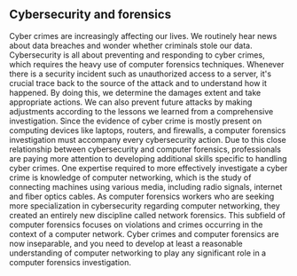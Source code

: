 ## **Cybersecurity and forensics**

Cyber crimes are increasingly affecting our lives. We routinely hear news about data breaches and wonder whether criminals stole our data. Cybersecurity is all about preventing and responding to cyber crimes, which requires the heavy use of computer forensics techniques. Whenever there is a security incident such as unauthorized access to a server, it's crucial trace back to the source of the attack and to understand how it happened. By doing this, we determine the damages extent and take appropriate actions. We can also prevent future attacks by making adjustments according to the lessons we learned from a comprehensive investigation. Since the evidence of cyber crime is mostly present on computing devices like laptops, routers, and firewalls, a computer forensics investigation must accompany every cybersecurity action. Due to this close relationship between cybersecurity and computer forensics, professionals are paying more attention to developing additional skills specific to handling cyber crimes. One expertise required to more effectively investigate a cyber crime is knowledge of computer networking, which is the study of connecting machines using various media, including radio signals, internet and fiber optics cables. As computer forensics workers who are seeking more specialization in cybersecurity regarding computer networking, they created an entirely new discipline called network forensics. This subfield of computer forensics focuses on violations and crimes occurring in the context of a computer network. Cyber crimes and computer forensics are now inseparable, and you need to develop at least a reasonable understanding of computer networking to play any significant role in a computer forensics investigation.